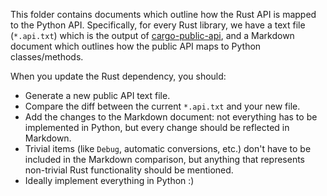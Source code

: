 This folder contains documents which outline how the Rust API is mapped to
the Python API. Specifically, for every Rust library, we have a text file 
(`*.api.txt`) which is the output of 
[cargo-public-api](https://github.com/Enselic/cargo-public-api), and a 
Markdown document which outlines how the public API maps to Python 
classes/methods.

When you update the Rust dependency, you should:

 - Generate a new public API text file.
 - Compare the diff between the current `*.api.txt` and your new file.
 - Add the changes to the Markdown document: not everything has to be 
   implemented in Python, but every change should be reflected in Markdown.
 - Trivial items (like `Debug`, automatic conversions, etc.) don't have to 
   be included in the Markdown comparison, but anything that represents 
   non-trivial Rust functionality should be mentioned.
 - Ideally implement everything in Python :)
